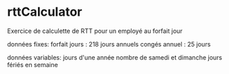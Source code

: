 # rttCalculator
Exercice de calculette de RTT pour un employé au forfait jour

données fixes:
  forfait jours : 218 jours annuels
  congés annuel : 25 jours
  
données variables:
  jours d'une année
  nombre de samedi et dimanche
  jours fériés en semaine
